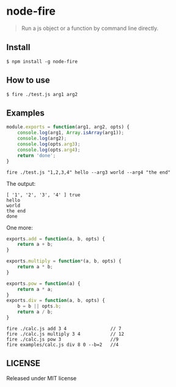 # node-fire

> Run a js object or a function by command line directly.

## Install

```
$ npm install -g node-fire
```

## How to use
```
$ fire ./test.js arg1 arg2
```

## Examples

```test.js
module.exports = function(arg1, arg2, opts) {
    console.log(arg1, Array.isArray(arg1));
    console.log(arg2);
    console.log(opts.arg3);
    console.log(opts.arg4);
    return 'done';
}
```
```
fire ./test.js "1,2,3,4" hello --arg3 world --arg4 "the end"
```
The output:

```
[ '1', '2', '3', '4' ] true
hello
world
the end
done
```

One more:
```calc.js
exports.add = function(a, b, opts) {
    return a + b;
}

exports.multiply = function*(a, b, opts) {
    return a * b;
}

exports.pow = function(a) {
    return a * a;
}
exports.div = function(a, b, opts) {
    b = b || opts.b;
    return a / b;
}
```

```
fire ./calc.js add 3 4                // 7
fire ./calc.js multiply 3 4           // 12
fire ./calc.js pow 3                  //9
fire examples/calc.js div 8 0 --b=2   //4         
```

## LICENSE
Released under MIT license